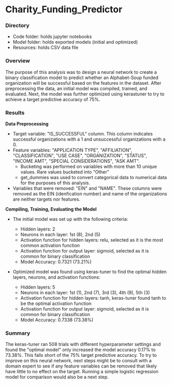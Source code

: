 # Charity_Funding_Predictor

### Directory
* Code folder: holds jupyter notebooks
* Model folder: holds exported models (initial and optimized)
* Resources: holds CSV data file

### Overview

The purpose of this analysis was to design a neural network to create a binary classification model to predict whether an Alphabet-Soup funded organization will be successful based on the features in the dataset. After preprocessing the data, an initial model was compiled, trained, and evaluated. Next, the model was further optimized using kerastuner to try to achieve a target predictive accuracy of 75%.

### Results

**Data Preprocessing**
* Target variable: "IS_SUCCESSFUL" column. This column indicates successful organizations with a 1 and unsuccessful organizations with a 0.
* Feature variables: "APPLICATION TYPE", "AFFILIATION", "CLASSIFICATION", "USE CASE", "ORGANIZATION", "STATUS", "INCOME AMT", "SPECIAL CONSIDERATIONS", "ASK AMT".
    * Bucketing was performed on variables with more than 10 unique values. Rare values bucketed into "Other"
    * get_dummies was used to convert categorical data to numerical data for the purposes of this analysis.
* Variables that were removed: "EIN" and "NAME". These columns were removed as the EIN (idenfication number) and name of the organizations are neither targets nor features.

**Compiling, Training, Evaluating the Model**
* The initial model was set up with the following criteria:
    * Hidden layers: 2
    * Neurons in each layer: 1st (8), 2nd (5)
    * Activation function for hidden layers: relu, selected as it is the most common activation function
    * Activation function for output layer: sigmoid, selected as it is common for binary classification
    * Model Accuracy: 0.7321 (73.21%)
    
* Optimized model was found using keras-tuner to find the optimal hidden layers, neurons, and activation functions:
    * Hidden layers: 5
    * Neurons in each layer: 1st (1), 2nd (7), 3rd (3), 4th (9), 5th (3)
    * Activation function for hidden layers: tanh, keras-tuner found tanh to be the optimal activation function
    * Activation function for output layer: sigmoid, selected as it is common for binary classification
    * Model Accuracy: 0.7338 (73.38%)
    
### Summary

The keras-tuner ran 508 trials with different hyperparameter settings and found the "optimal model" only increased the model accuracy 0.17% to 73.38%. This falls short of the 75% target predictive accuracy. To try to improve on this neural network, next steps might be to consult with a domain expert to see if any feature variables can be removed that likely have little to no effect on the target. Running a simple logistic regression model for comparison would also be a next step.
